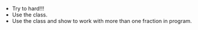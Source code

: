 * Try to hard!!!
* Use the class.
* Use the class and show to work with more than one fraction in program.
